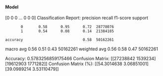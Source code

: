 #### Model
[0 0 0 ... 0 0 0]
Classification Report:
              precision    recall  f1-score   support

           0       0.58      0.95      0.72  28778076
           1       0.54      0.08      0.14  21384185

    accuracy                           0.58  50162261
   macro avg       0.56      0.51      0.43  50162261
weighted avg       0.56      0.58      0.47  50162261

Accuracy: 0.5783256859175466
Confusion Matrix:
[[27238842  1539234]
 [19612903  1771282]]
Confusion Matrix (%):
[[54.3014638   3.06851001]
 [39.0989214   3.53110479]]
